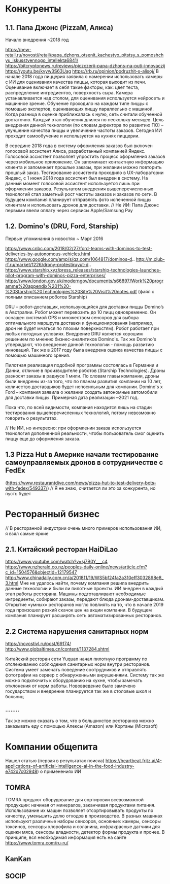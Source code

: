 # Конкуренты
## 1.1. Папа Джонс (PizzaM, Алиса)
Начало внедрения ~2018 год

https://new-retail.ru/novosti/retail/papa_dzhons_otsenit_kachestvo_pitstsy_s_pomoshchyu_iskusstvennogo_intellekta6841/
https://bitcryptonews.ru/reviews/piczczerii-papa-dzhons-na-puti-innovaczij
https://youtu.be/kvyw3S63Uag
https://rb.ru/opinion/podruzhit-s-alisoj/
В начале 2018 года пиццерия заявила о намерении использовать камеры с ИИ для оценивания качества пиццы, которая выходит из печи. Оценивание включает в себя такие факторы, как: цвет теста, распределение ингредиентов, поверхность сыра. Камера устанавливается над столом, для оценивания используется нейросеть и машинное зрение. Обучение проходило на каждом типе пиццы с помощью экспертов, оценивающих пиццу параллельно с машиной. Когда разница в оценке приближалась к нулю, сеть считали обученной достаточно. Каждый этап обучения длился по нескольку месяцев. Цель внедрения данной технологии (по словам директора по развитию ПО) – улучшение качества пиццы и увеличение частоты заказов. Сегодня ИИ проходит самообучение и используется на кухнях пиццерии.

В середине 2018 года в систему оформления заказов был включен голосовой ассистент Алиса, разработанный компанией Яндекс. Голосовой ассистент позволяет упростить процесс оформления заказов через мобильное приложение. Он запоминает контактную информацию клиента и запоминает прошлые заказы, при желании можно повторить прошлый заказ. Тестирование ассистента проходило в UX-лаборатории Яндекс, с 1 июня 2018 года ассистент был внедрен в систему. На данный момент голосовой ассистент используется лишь при оформлении заказов.
Результатом внедрения вышеперечисленных технологий стал заметный рост частоты заказов и заказов по сети. В будущем компания планирует отправлять фото испеченной пиццы клиентам и использовать дронов для доставки.
// Не ИИ: Папа Джонс первыми ввели оплату через сервисы Apple/Samsung Pay 

## 1.2. Domino's (DRU, Ford, Starship)
Первые упоминания в новостях ~ Март 2016

https://www.cnbc.com/2018/02/27/ford-teams-with-dominos-to-test-deliveries-by-autonomous-vehicles.html
https://www.google.com/amp/s/qz.com/1064817/dominos-d..
http://m.club-rf.ru/market/1226/drony-protestiruyut-d..
https://www.starship.xyz/press_releases/starship-technologies-launches-pilot-program-with-dominos-pizza-enterprises/
https://www.london.gov.uk/moderngov/documents/s66897/Work%20programme%20appendix%201%20-%20Starship%20Technologies%20Site%20Visit%20notes.pdf (файл с полным описанием роботов Starship)

DRU – робот-доставщик, использующийся для доставки пиццы Domino’s в Австралии. Робот может перевозить до 10 пицц одновременно. Он оснащен системой GPS и множеством сенсоров для выбора оптимального маршрута доставки и функционирования (например, дрон не будет мчаться по плохим поверхностям). Робот работает при любых погодных условиях. Внедрение DRU является хорошим решением по мнению бизнес-аналитиков Domino's. Так же Domino's утверждают, что внедрение данной технологии - помощь развитию инноваций. Так же в 2017 году была внедрена оценка качества пиццы с помощью машинного зрения.

Пилотная реализация подобной программы состоялась в Германии и Дании, отличие в производителе роботов (Starship Technologies). Дроны разносят заказы в радиусе 1 мили. По словам главы компании, дроны были внедрены из-за того, что по планам развития компании на 10 лет, количество доставщиков будет непосильным для компании.
Domino's x Ford – компания заявила о желании создать автономные автомобили для доставки пиццы. Примерная дата реализации ~2021 год.

Пока что, по всей видимости, компания находится лишь на стадии тестирования вышеперечисленных технологий, потому невозможно говорить о результатах.

// Не ИИ, но интересно: при оформлении заказа используется технология дополненной реальности, чтобы пользователь смог оценить пиццу еще до оформления заказа.
## 1.3 Pizza Hut в Америке начали тестирование самоуправляемых дронов в сотрудничестве с FedEx 
(https://www.restaurantdive.com/news/pizza-hut-to-test-delivery-bots-with-fedex/549337/) 
// Я не знаю, считается ли это за конкурента, но пусть будет

# Ресторанный бизнес
// В ресторанной индустрии очень много примеров использования ИИ, я взял самые яркие
## 2.1. Китайский ресторан HaiDiLao
https://www.youtube.com/watch?v=sj7B0Y___c4
https://www.nzherald.co.nz/peoples-daily-online/news/article.cfm?c_id=1504576&objectid=12179547
http://www.chinadaily.com.cn/a/201811/19/WS5bf24fa2a310eff3032898e8_3.html
Мне не удалось найти, почему компания решила внедрить данные технологии и были ли пилотные проекты.
ИИ внедрен в каждый этап работы ресторана. Машины подготавливают необходимые ингредиенты, собирают заказы, передают блюда дронам-доставщикам. 
Открытие «умных» ресторанов могло повлиять на то, что в начале 2019 года произошел резкий скачок цен на акции компании. В будущем компания планирует расширять сеть автоматизированных ресторанов.

## 2.2 Система нарушения санитарных норм
https://novostivl.ru/post/69174/
http://www.globaltimes.cn/content/1137284.shtml

Китайский ресторан сети Yuquan начал пилотную программу по отслеживанию соблюдения санитарных норм внутри ресторанов. Система умеет замечать поведение соотрудников и отправлять фотографии на сервер с обнаруженными анрушениями. Систему так же можно подключить к оборудованию на кухне, чтобы замечать отклонения от норм работы.
Нововведение было замечено государством и внедрение планируется так же в столовые школ и больниц
### ........
Так же можно сказать о том, что в большинстве ресторанов можно заказывать еду с помощью Алексы (Amazon) или Кортаны (Microsoft)

# Компании общепита
Нашел статью (первая в результатах поиска) https://heartbeat.fritz.ai/4-applications-of-artificial-intelligence-ai-in-the-food-industry-e742d7c02948) о применениях ИИ

## TOMRA
TOMRA продают оборудование для сортировки всевозможной продукции: начиная от минералов, заканчивая продуктами питания. Использование их мащин позволяет отсортировывать продукты по качеству, уменьшить долю отходов в производстве. В разных машинах используют различные наборы сенсоров, основные: камеры, сенсоры токсинов, сенсоры хлорофила и соланина, инфракрасные датчики для оценки мяса, сенсоры владности, детектор формы продукта и прочее.
В принципе, вся необходимая информация есть на сайте https://www.tomra.com/ru-ru/ 

## KanKan

## SOCIP
